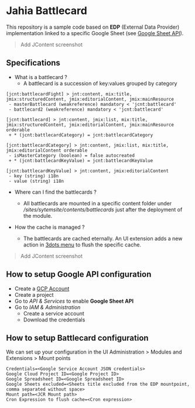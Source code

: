 # Jahia Battlecard

This repository is a sample code based on **EDP** (External Data Provider) implementation linked to a specific Google Sheet (see [Google Sheet API](https://developers.google.com/sheets/api/reference/rest)).

> Add JContent screenshot

## Specifications
* What is a battlecard ?
  * A battlecard is a succession of key:values grouped by category
```
[jcnt:battlecardFight] > jnt:content, mix:title, jmix:structuredContent, jmix:editorialContent, jmix:mainResource
 - masterBattlecard (weakreference) mandatory < 'jcnt:battlecard'
 - battlecard2 (weakreference) mandatory < 'jcnt:battlecard'

[jcnt:battlecard] > jnt:content, jmix:list, mix:title, jmix:structuredContent, jmix:editorialContent, jmix:mainResource orderable
 + * (jcnt:battlecardCategory) = jcnt:battlecardCategory

[jcnt:battlecardCategory] > jnt:content, jmix:list, mix:title, jmix:editorialContent orderable
 - isMasterCategory (boolean) = false autocreated
 + * (jcnt:battlecardKeyValue) = jcnt:battlecardKeyValue

[jcnt:battlecardKeyValue] > jnt:content, jmix:editorialContent
 - key (string) i18n
 - value (string) i18n
```
* Where can I find the battlecards ?
  * All battlecards are mounted in a specific content folder under */sites/sytemsite/contents/battlecards* just after the deployment of the module.

* How the cache is managed ?
  * The battlecards are cached eternally.
An UI extension adds a new action in [3dots menu](https://academy.jahia.com/documentation/developer/jahia/8/extending-and-customizing-jahia-ui/customizing-content-editor-forms/extending-content-editor-ui#Add_a_menu_entry_to_the_3_dots_menu_in_header) to flush the specific cache.
> Add JContent screenshot

## How to setup Google API configuration
- Create a [GCP Account](https://console.cloud.google.com/)
- Create a project
- Go to *API & Services* to enable **Google Sheet API**
- Go to *IAM & Administration*
  - Create a service account
  - Download the credentials

## How to setup Battlecard configuration
We can set up your configuration in the UI Administration > Modules and Extensions > Mount points
```
Credentials=<Google Service Account JSON credentials>
Google Cloud Project ID=<Google Project ID>
Google Spreadsheet ID=<Google Spreadsheet ID>
Google Sheets excluded=<Sheets title excluded from the EDP mountpoint, comma separated without space>
Mount path=<JCR Mount path>
Cron Expression to flush cache=<Cron expression>
```
